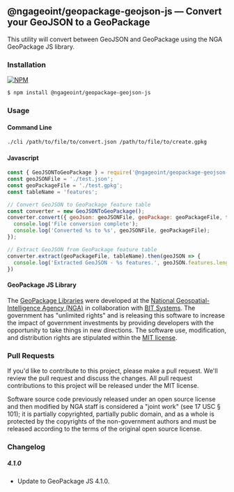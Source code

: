## @ngageoint/geopackage-geojson-js &mdash; Convert your GeoJSON to a GeoPackage

This utility will convert between GeoJSON and GeoPackage using the NGA GeoPackage JS library.

### Installation ###

[![NPM](https://img.shields.io/npm/v/@ngageoint/geopackage-geojson-js.svg)](https://www.npmjs.com/package/@ngageoint/geopackage-geojson-js)

```sh
$ npm install @ngageoint/geopackage-geojson-js
```

### Usage

#### Command Line

```sh
./cli /path/to/file/to/convert.json /path/to/file/to/create.gpkg
```

#### Javascript
```javascript
const { GeoJSONToGeoPackage } = require('@ngageoint/geopackage-geojson-js');
const geoJSONFile = './test.json';
const geoPackageFile = './test.gpkg';
const tableName = 'features';

// Convert GeoJSON to GeoPackage feature table
const converter = new GeoJSONToGeoPackage();
converter.convert({ geoJson: geoJSONFile, geoPackage: geoPackageFile, tableName: tableName }).then(() => {
  console.log('File conversion complete');
  console.log('Converted %s to %s', geoJSONFile, geoPackageFile);
});

// Extract GeoJSON from GeoPackage feature table
converter.extract(geoPackageFile, tableName).then(geoJSON => {
  console.log('Extracted GeoJSON - %s features.', geoJSON.features.length);
})
```

#### GeoPackage JS Library ####

The [GeoPackage Libraries](http://ngageoint.github.io/GeoPackage/) were developed at the [National Geospatial-Intelligence Agency (NGA)](http://www.nga.mil/) in collaboration with [BIT Systems](http://www.bit-sys.com/). The government has "unlimited rights" and is releasing this software to increase the impact of government investments by providing developers with the opportunity to take things in new directions. The software use, modification, and distribution rights are stipulated within the [MIT license](http://choosealicense.com/licenses/mit/).

### Pull Requests ###
If you'd like to contribute to this project, please make a pull request. We'll review the pull request and discuss the changes. All pull request contributions to this project will be released under the MIT license.

Software source code previously released under an open source license and then modified by NGA staff is considered a "joint work" (see 17 USC § 101); it is partially copyrighted, partially public domain, and as a whole is protected by the copyrights of the non-government authors and must be released according to the terms of the original open source license.


### Changelog


##### 4.1.0
- Update to GeoPackage JS 4.1.0.

